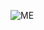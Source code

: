 ![ME](https://user-images.githubusercontent.com/63926982/175802775-f65a1a90-19de-4986-95a7-3d0647b0fd47.png)
